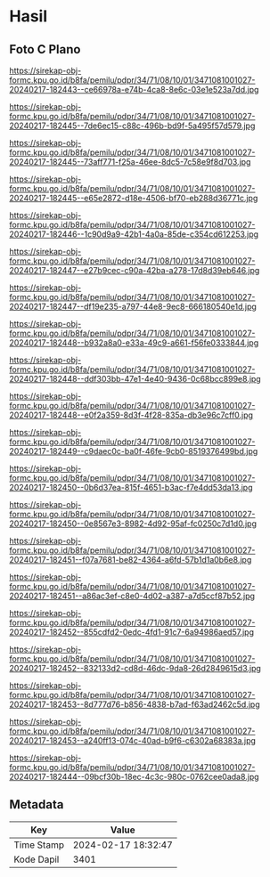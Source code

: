 # Hasil

## Foto C Plano

https://sirekap-obj-formc.kpu.go.id/b8fa/pemilu/pdpr/34/71/08/10/01/3471081001027-20240217-182443--ce66978a-e74b-4ca8-8e6c-03e1e523a7dd.jpg

https://sirekap-obj-formc.kpu.go.id/b8fa/pemilu/pdpr/34/71/08/10/01/3471081001027-20240217-182445--7de6ec15-c88c-496b-bd9f-5a495f57d579.jpg

https://sirekap-obj-formc.kpu.go.id/b8fa/pemilu/pdpr/34/71/08/10/01/3471081001027-20240217-182445--73aff771-f25a-46ee-8dc5-7c58e9f8d703.jpg

https://sirekap-obj-formc.kpu.go.id/b8fa/pemilu/pdpr/34/71/08/10/01/3471081001027-20240217-182445--e65e2872-d18e-4506-bf70-eb288d36771c.jpg

https://sirekap-obj-formc.kpu.go.id/b8fa/pemilu/pdpr/34/71/08/10/01/3471081001027-20240217-182446--1c90d9a9-42b1-4a0a-85de-c354cd612253.jpg

https://sirekap-obj-formc.kpu.go.id/b8fa/pemilu/pdpr/34/71/08/10/01/3471081001027-20240217-182447--e27b9cec-c90a-42ba-a278-17d8d39eb646.jpg

https://sirekap-obj-formc.kpu.go.id/b8fa/pemilu/pdpr/34/71/08/10/01/3471081001027-20240217-182447--df19e235-a797-44e8-9ec8-666180540e1d.jpg

https://sirekap-obj-formc.kpu.go.id/b8fa/pemilu/pdpr/34/71/08/10/01/3471081001027-20240217-182448--b932a8a0-e33a-49c9-a661-f56fe0333844.jpg

https://sirekap-obj-formc.kpu.go.id/b8fa/pemilu/pdpr/34/71/08/10/01/3471081001027-20240217-182448--ddf303bb-47e1-4e40-9436-0c68bcc899e8.jpg

https://sirekap-obj-formc.kpu.go.id/b8fa/pemilu/pdpr/34/71/08/10/01/3471081001027-20240217-182448--e0f2a359-8d3f-4f28-835a-db3e96c7cff0.jpg

https://sirekap-obj-formc.kpu.go.id/b8fa/pemilu/pdpr/34/71/08/10/01/3471081001027-20240217-182449--c9daec0c-ba0f-46fe-9cb0-8519376499bd.jpg

https://sirekap-obj-formc.kpu.go.id/b8fa/pemilu/pdpr/34/71/08/10/01/3471081001027-20240217-182450--0b6d37ea-815f-4651-b3ac-f7e4dd53da13.jpg

https://sirekap-obj-formc.kpu.go.id/b8fa/pemilu/pdpr/34/71/08/10/01/3471081001027-20240217-182450--0e8567e3-8982-4d92-95af-fc0250c7d1d0.jpg

https://sirekap-obj-formc.kpu.go.id/b8fa/pemilu/pdpr/34/71/08/10/01/3471081001027-20240217-182451--f07a7681-be82-4364-a6fd-57b1d1a0b6e8.jpg

https://sirekap-obj-formc.kpu.go.id/b8fa/pemilu/pdpr/34/71/08/10/01/3471081001027-20240217-182451--a86ac3ef-c8e0-4d02-a387-a7d5ccf87b52.jpg

https://sirekap-obj-formc.kpu.go.id/b8fa/pemilu/pdpr/34/71/08/10/01/3471081001027-20240217-182452--855cdfd2-0edc-4fd1-91c7-6a94986aed57.jpg

https://sirekap-obj-formc.kpu.go.id/b8fa/pemilu/pdpr/34/71/08/10/01/3471081001027-20240217-182452--832133d2-cd8d-46dc-9da8-26d2849615d3.jpg

https://sirekap-obj-formc.kpu.go.id/b8fa/pemilu/pdpr/34/71/08/10/01/3471081001027-20240217-182453--8d777d76-b856-4838-b7ad-f63ad2462c5d.jpg

https://sirekap-obj-formc.kpu.go.id/b8fa/pemilu/pdpr/34/71/08/10/01/3471081001027-20240217-182453--a240ff13-074c-40ad-b9f6-c6302a68383a.jpg

https://sirekap-obj-formc.kpu.go.id/b8fa/pemilu/pdpr/34/71/08/10/01/3471081001027-20240217-182444--09bcf30b-18ec-4c3c-980c-0762cee0ada8.jpg


## Metadata

| Key        | Value               |
| ---------- | ------------------- |
| Time Stamp | 2024-02-17 18:32:47 |
| Kode Dapil | 3401                |




